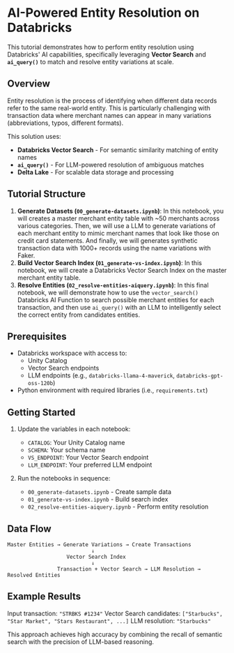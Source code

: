 # AI-Powered Entity Resolution on Databricks

This tutorial demonstrates how to perform entity resolution using Databricks' AI capabilities, specifically leveraging **Vector Search** and **`ai_query()`** to match and resolve entity variations at scale.

## Overview

Entity resolution is the process of identifying when different data records refer to the same real-world entity. This is particularly challenging with transaction data where merchant names can appear in many variations (abbreviations, typos, different formats).

This solution uses:

- **Databricks Vector Search** - For semantic similarity matching of entity names
- **`ai_query()`** - For LLM-powered resolution of ambiguous matches
- **Delta Lake** - For scalable data storage and processing

## Tutorial Structure

1. **Generate Datasets (`00_generate-datasets.ipynb`)**: In this notebook, you will creates a master merchant entity table with ~50 merchants across various categories. Then, we will use a LLM to generate variations of each merchant entity to mimic merchant names that look like those on credit card statements. And finally, we will generates synthetic transaction data with 1000+ records using the name variations with Faker.
2. **Build Vector Search Index (`01_generate-vs-index.ipynb`)**: In this notebook, we will create a Databricks Vector Search Index on the master merchant entity table.
3. **Resolve Entities (`02_resolve-entities-aiquery.ipynb`)**: In this final notebook, we will demonstrate how to use the `vector_search()` Databricks AI Function to search possible merchant entities for each transaction, and then use `ai_query()` with an LLM to intelligently select the correct entity from candidates entities.

## Prerequisites

- Databricks workspace with access to:
  - Unity Catalog
  - Vector Search endpoints
  - LLM endpoints (e.g., `databricks-llama-4-maverick`, `databricks-gpt-oss-120b`)
- Python environment with required libraries (i.e., `requirements.txt`)

## Getting Started

1. Update the variables in each notebook:
   - `CATALOG`: Your Unity Catalog name
   - `SCHEMA`: Your schema name
   - `VS_ENDPOINT`: Your Vector Search endpoint
   - `LLM_ENDPOINT`: Your preferred LLM endpoint

2. Run the notebooks in sequence:
   - `00_generate-datasets.ipynb` - Create sample data
   - `01_generate-vs-index.ipynb` - Build search index
   - `02_resolve-entities-aiquery.ipynb` - Perform entity resolution

## Data Flow

```text
Master Entities → Generate Variations → Create Transactions
                           ↓
                   Vector Search Index
                           ↓
                Transaction + Vector Search → LLM Resolution → Resolved Entities
```

## Example Results

Input transaction: `"STRBKS #1234"`
Vector Search candidates: `["Starbucks", "Star Market", "Stars Restaurant", ...]`
LLM resolution: `"Starbucks"`

This approach achieves high accuracy by combining the recall of semantic search with the precision of LLM-based reasoning.
